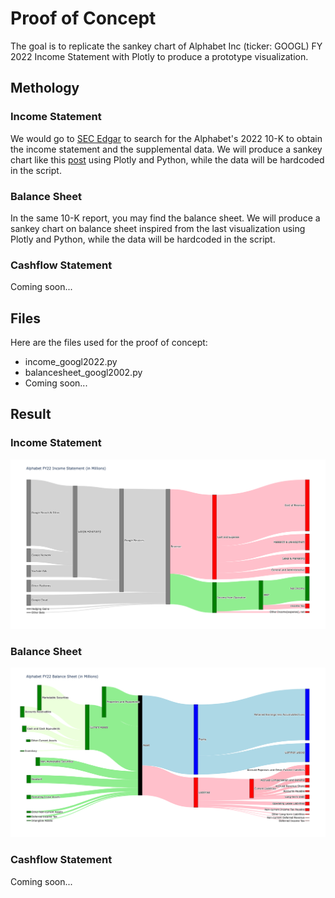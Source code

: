 # Proof of Concept
The goal is to replicate the sankey chart of Alphabet Inc (ticker: GOOGL) FY 2022 Income Statement with Plotly to produce a prototype visualization.

## Methology
### Income Statement
We would go to <a href="https://www.sec.gov/edgar/searchedgar/companysearch">SEC Edgar</a> to search for the Alphabet's 2022 10-K to obtain the income statement and the supplemental data. We will produce a sankey chart like this <a href="https://www.reddit.com/r/dataisbeautiful/comments/10ur1ya/oc_how_google_makes_money_its_2022_income/">post</a> using Plotly and Python, while the data will be hardcoded in the script.

### Balance Sheet
In the same 10-K report, you may find the balance sheet. We will produce a sankey chart on balance sheet inspired from the last visualization using Plotly and Python, while the data will be hardcoded in the script.

### Cashflow Statement
Coming soon...

## Files
Here are the files used for the proof of concept:
<ul>
	<li>income_googl2022.py</li>
	<li>balancesheet_googl2002.py</li>
	<li>Coming soon...</li>
</ul>

## Result
### Income Statement
<img src=googl_income2022.png>

### Balance Sheet
<img src=googl_balance2022.png>

### Cashflow Statement
Coming soon...
